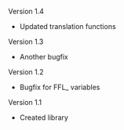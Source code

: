 Version 1.4
- Updated translation functions

Version 1.3
- Another bugfix

Version 1.2
- Bugfix for FFL_ variables

Version 1.1
- Created library